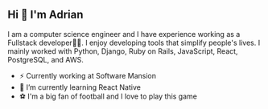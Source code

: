 ## Hi 👋 I'm Adrian

I am a computer science engineer and I have experience working as a Fullstack developer👨‍💻. 
I enjoy developing tools that simplify people's lives. I mainly worked with Python, Django, Ruby on Rails, JavaScript, React, PostgreSQL, and AWS.

- ⚡️ Currently working at Software Mansion
- 🌱 I’m currently learning React Native
- ⚽ I'm a big fan of football and I love to play this game

<!--
**adrianryt/adrianryt** is a ✨ _special_ ✨ repository because its `README.md` (this file) appears on your GitHub profile.

Here are some ideas to get you started:


-->
